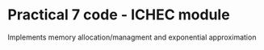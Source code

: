 # Practical 7 code - ICHEC module
Implements memory allocation/managment and exponential approximation
